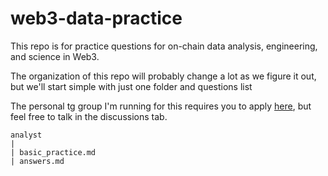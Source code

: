 # web3-data-practice
This repo is for practice questions for on-chain data analysis, engineering, and science in Web3.

The organization of this repo will probably change a lot as we figure it out, but we'll start simple with just one folder and questions list

The personal tg group I'm running for this requires you to apply [here](https://ilemi.pallet.com/talent), but feel free to talk in the discussions tab. 

```
analyst
|
| basic_practice.md 
| answers.md
```
